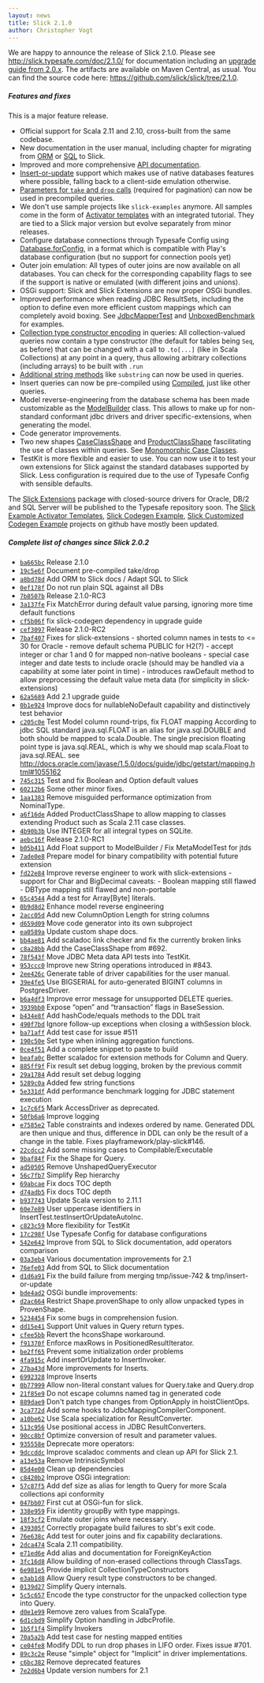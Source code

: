 ```yaml
---
layout: news
title: Slick 2.1.0
author: Christopher Vogt
---
```

We are happy to announce the release of Slick 2.1.0.
Please see <http://slick.typesafe.com/doc/2.1.0/> for documentation including an [upgrade guide from 2.0.x](http://slick.typesafe.com/doc/2.1.0/upgrade.html).
The artifacts are available on Maven Central, as usual.
You can find the source code here: <https://github.com/slick/slick/tree/2.1.0>.

##### Features and fixes

This is a major feature release.

* Official support for Scala 2.11 and 2.10, cross-built from the same codebase.
* New documentation in the user manual, including chapter for migrating from [ORM](http://slick.typesafe.com/doc/2.1.0/orm-to-slick.html) or [SQL](http://slick.typesafe.com/doc/2.1.0/sql-to-slick.html) to Slick.
* Improved and more comprehensive [API documentation](http://slick.typesafe.com/doc/2.1.0/index.html#api-documentation-scaladoc).
* [Insert-or-update](https://github.com/slick/slick/blob/2.1.0/slick-testkit/src/main/scala/com/typesafe/slick/testkit/tests/InsertTest.scala#L130) support which makes use of native databases features where possible,
  falling back to a client-side emulation otherwise.
* [Parameters for `take` and `drop` calls](http://slick.typesafe.com/doc/2.1.0/queries.html#compiled-queries) (required for pagination) can now be used in
  precompiled queries.
* We don't use sample projects like `slick-examples` anymore. All samples come in the form
  of [Activator templates](https://github.com/typesafehub/?query=activator-slick)
  with an integrated tutorial. They are tied to a Slick major
  version but evolve separately from minor releases.
* Configure database connections through Typesafe Config using [Database.forConfig](http://slick.typesafe.com/doc/2.1.0/api/#scala.slick.jdbc.JdbcBackend$DatabaseFactoryDef),
  in a format which is compatible
  with Play's database configuration (but no support for connection pools yet)
* Outer join emulation: All types of outer joins are now available on all databases. You can check
  for the corresponding capability flags to see if the support is native or emulated (with different
  joins and unions).
* OSGi support: Slick and Slick Extensions are now proper OSGi bundles.
* Improved performance when reading JDBC ResultSets, including the option to define
  even more efficient custom mappings which can completely avoid boxing. See
  [JdbcMapperTest](https://github.com/slick/slick/blob/2.1.0/slick-testkit/src/main/scala/com/typesafe/slick/testkit/tests/JdbcMapperTest.scala#L295-321)
  and [UnboxedBenchmark](https://github.com/slick/slick/blob/2.1.0/slick-testkit/src/test/scala/scala/slick/benchmark/UnboxedBenchmark.scala) for examples.
* [Collection type constructor encoding](http://slick.typesafe.com/doc/2.1.0/upgrade.html#query-type-parameters) in queries: All collection-valued queries now
  contain a type constructor (the default for tables being `Seq`, as before) that can be
  changed with a call to `.to[...]` (like in Scala Collections) at any point in a query,
  thus allowing arbitrary collections (including arrays) to be built with `.run`
* [Additional string methods](https://github.com/slick/slick/blob/2.1.0/src/main/scala/scala/slick/lifted/ExtensionMethods.scala#L140) like `substring` can now be used in queries.
* Insert queries can now be pre-compiled using [Compiled](http://slick.typesafe.com/doc/2.1.0/queries.html#compiled-queries), just like other queries.
* Model reverse-engineering from the database schema has been made customizable as
  the [ModelBuilder](http://slick.typesafe.com/doc/2.1.0/api/#scala.slick.driver.JdbcModelComponent$ModelBuilder) class.
  This allows to make up for non-standard conformant jdbc drivers
  and driver specific-extensions, when generating the model.
* Code generator improvements.
* Two new shapes [CaseClassShape](http://slick.typesafe.com/doc/2.1.0/api/#scala.slick.lifted.CaseClassShape) and [ProductClassShape](http://slick.typesafe.com/doc/2.1.0/api/#scala.slick.lifted.ProductClassShape) fascilitating the use of classes
  within queries. See [Monomorphic Case Classes](http://slick.typesafe.com/doc/2.1.0/userdefined.html#monomorphic-case-classes).
* TestKit is more flexible and easier to use. You can now use it to test your own
  extensions for Slick against the standard databases supported by Slick. Less
  configuration is required due to the use of Typesafe Config with sensible defaults.

The [Slick Extensions](http://slick.typesafe.com/doc/2.1.0/extensions.html)
package with closed-source drivers for Oracle, DB/2 and SQL Server will be
published to the Typesafe repository soon.
The [Slick Example Activator Templates](https://github.com/typesafehub/?query=activator-slick),
[Slick Codegen Example](https://github.com/slick/slick-codegen-example),
[Slick Customized Codegen Example](https://github.com/slick/slick-codegen-customization-example)
projects on github have mostly been updated. 

##### Complete list of changes since Slick 2.0.2
* [``ba665bc``](https://github.com/slick/slick/commit/ba665bc974cb041d5d6188807fd4766736fbd3bd) Release 2.1.0
* [``19c5e6f``](https://github.com/slick/slick/commit/19c5e6fafdc5f95730445065788694cd729f6419) Document pre-compiled take/drop
* [``a8bd78d``](https://github.com/slick/slick/commit/a8bd78def913dc16e7f9321dac07cd4d26231672) Add ORM to Slick docs / Adapt SQL to Slick
* [``0ef178f``](https://github.com/slick/slick/commit/0ef178fa176ed5e80d428d73a3020ce96b732497) Do not run plain SQL against all DBs
* [``7b8507b``](https://github.com/slick/slick/commit/7b8507beb1eb32b654f42e5cca1965696c9d64a6) Release 2.1.0-RC3
* [``3a137fe``](https://github.com/slick/slick/commit/3a137fe77d026d00731df0822b1f05f67065b7e5) Fix MatchError during default value parsing, ignoring more time default functions
* [``cf5b06f``](https://github.com/slick/slick/commit/cf5b06fa365e91f289506e67e8aa3e01aad97f17) fix slick-codegen dependency in upgrade guide
* [``cef3097``](https://github.com/slick/slick/commit/cef3097274db0120cd1d878340b5fef53532e090) Release 2.1.0-RC2
* [``7baf407``](https://github.com/slick/slick/commit/7baf4070ffbc0ac0f6757313eb4145de25f85b01) Fixes for slick-extensions - shorted column names in tests to <= 30 for Oracle - remove default schema PUBLIC for H2(?) - accept integer or char 1 and 0 for mapped non-native booleans - special case integer and date tests to include oracle (should may be handled via a capability at some later point in time) - introduces rawDefault method to allow preprocessing the default value meta data (for simplicity in slick-extensions)
* [``62a5689``](https://github.com/slick/slick/commit/62a5689b9ae246e734cf3246b25f888e7a4987bc) Add 2.1 upgrade guide
* [``0b1e924``](https://github.com/slick/slick/commit/0b1e924ad984ed599e53158740ac14d123c07e41) Improve docs for nullableNoDefault capability and distinctively test behavior
* [``c205c0e``](https://github.com/slick/slick/commit/c205c0ef08ff92164fe67dd0fa104394e01d8859) Test Model column round-trips, fix FLOAT mapping According to jdbc SQL standard java.sql.FLOAT is an alias for java.sql.DOUBLE and both should be mapped to scala.Double. The single precision floating point type is java.sql.REAL, which is why we should map scala.Float to java.sql.REAL. see http://docs.oracle.com/javase/1.5.0/docs/guide/jdbc/getstart/mapping.html#1055162
* [``745c315``](https://github.com/slick/slick/commit/745c315b79b127ef659c7d7726e2eef9c0985152) Test and fix Boolean and Option default values
* [``60212b6``](https://github.com/slick/slick/commit/60212b62916c019d973d217b1e3601321783f5b1) Some other minor fixes.
* [``1aa1383``](https://github.com/slick/slick/commit/1aa13839095172eeba5b44f67a941251b90436fe) Remove misguided performance optimization from NominalType.
* [``a6f16de``](https://github.com/slick/slick/commit/a6f16de571d0dc3664a2340b66f358aee5bbac2b) Added ProductClassShape to allow mapping to classes extending Product such as Scala 2.11 case classes.
* [``4b90b3b``](https://github.com/slick/slick/commit/4b90b3b1983b6adf55c09e9036ae677dc43b30d5) Use INTEGER for all integral types on SQLite.
* [``aebc16f``](https://github.com/slick/slick/commit/aebc16f4eec6261621ccb44017ded7f01f36e8ca) Release 2.1.0-RC1
* [``b05b411``](https://github.com/slick/slick/commit/b05b4112319d9dd27a788dd93ed7ac6b7175bc27) Add Float support to ModelBuilder / Fix MetaModelTest for jtds
* [``7ade0e8``](https://github.com/slick/slick/commit/7ade0e808bac13c1f77b1cda3ce1f3412bcdbc0e) Prepare model for binary compatibility with potential future extension
* [``fd22e84``](https://github.com/slick/slick/commit/fd22e849fd3f6e7f22f823091ba42321ba38adab) Improve reverse engineer to work with slick-extensions - support for Char and BigDecimal caveats: - Boolean mapping still flawed - DBType mapping still flawed and non-portable
* [``65c4544``](https://github.com/slick/slick/commit/65c45446055f0ce304a22e5d9244bf25985226dc) Add a test for Array[Byte] literals.
* [``0b9d8d2``](https://github.com/slick/slick/commit/0b9d8d230eea8df99dbd77e223dd5ddfff1a52e7) Enhance model reverse engineering
* [``2acc05d``](https://github.com/slick/slick/commit/2acc05d1e95c9b0c587d52ec2369b03fa16710e0) Add new ColumnOption Length for string columns
* [``d659d09``](https://github.com/slick/slick/commit/d659d098736962a0323288de87b8f06fd7aea281) Move code generator into its own subproject
* [``ea0589a``](https://github.com/slick/slick/commit/ea0589af45a8025089399f43f5d56b34eb34b2a3) Update custom shape docs.
* [``bb4ae81``](https://github.com/slick/slick/commit/bb4ae8196914b7fbaa67922ab579f57b64554c43) Add scaladoc link checker and fix the currently broken links
* [``c8a28bb``](https://github.com/slick/slick/commit/c8a28bb0027f01af9d3fdf73614b75b11b3fbd0b) Add the CaseClassShape from #692.
* [``78f543f``](https://github.com/slick/slick/commit/78f543fad880f99d4e4683a500b2331f5d9359c9) Move JDBC Meta data API tests into TestKit.
* [``953ccc0``](https://github.com/slick/slick/commit/953ccc0cacef302cd13bda5b50b891603e530494) Improve new String operations introduced in #843.
* [``2ee426c``](https://github.com/slick/slick/commit/2ee426ce5e302a3855cb2ebd47c58c29340e7d2e) Generate table of driver capabilities for the user manual.
* [``39e4fe5``](https://github.com/slick/slick/commit/39e4fe5fcb08734f1d1640428e0e67cdbf42c560) Use BIGSERIAL for auto-generated BIGINT columns in PostgresDriver.
* [``b6a4df3``](https://github.com/slick/slick/commit/b6a4df31301504d5432ece9257f68c8fcad7abaa) Improve error message for unsupported DELETE queries.
* [``3939bb0``](https://github.com/slick/slick/commit/3939bb0bf3f9c27dc8276f53b1b53fb262103471) Expose “open” and “transaction” flags in BaseSession.
* [``b434e8f``](https://github.com/slick/slick/commit/b434e8fe58c8df8c9bb0be860be555a05ffc790d) Add hashCode/equals methods to the DDL trait
* [``490f7bd``](https://github.com/slick/slick/commit/490f7bdf047699872430d5d9ff872098fdebae84) Ignore follow-up exceptions when closing a withSession block.
* [``ba71aff``](https://github.com/slick/slick/commit/ba71aff5b7f0071ad4f03ce619089d72c0e232c8) Add test case for issue #511
* [``190c50e``](https://github.com/slick/slick/commit/190c50e2ed880a7ee54f6b1035f507a1c73cf8bd) Set type when inlining aggregation functions.
* [``0ce4f51``](https://github.com/slick/slick/commit/0ce4f51731528ac05737ba4ae67c7f22ebdefff9) Add a complete snippet to paste to build
* [``beafa0c``](https://github.com/slick/slick/commit/beafa0ccfce35234a2b21e64010caa9176e5d8c0) Better scaladoc for extension methods for Column and Query.
* [``885ff9f``](https://github.com/slick/slick/commit/885ff9f6251048dacdec6096edd457c98495a4eb) Fix result set debug logging, broken by the previous commit
* [``29a1784``](https://github.com/slick/slick/commit/29a1784d56e1b1329ab18b966a2c06ca0c87f6ea) Add result set debug logging
* [``5289c0a``](https://github.com/slick/slick/commit/5289c0a8de71aedf73f93aac1e17834a45e5d284) Added few string functions
* [``5e331df``](https://github.com/slick/slick/commit/5e331df413a6ba56c848dacfc0061be8b557c403) Add performance benchmark logging for JDBC statement execution
* [``1c7c6f5``](https://github.com/slick/slick/commit/1c7c6f53a5878c8e6c0402dee57ebabe0b668251) Mark AccessDriver as deprecated.
* [``50fb6a6``](https://github.com/slick/slick/commit/50fb6a6a8fea1e867d8c3e61d2309fecce194003) Improve logging
* [``e7585e2``](https://github.com/slick/slick/commit/e7585e21c13abb35b0a1696b529816855e4dcec6) Table constraints and indexes ordered by name. Generated DDL are then unique and thus, difference in DDL can only be the result of a change in the table. Fixes playframework/play-slick#146.
* [``22cdcc2``](https://github.com/slick/slick/commit/22cdcc21469ba754a1e47bf23c3bedd76d9da430) Add some missing cases to Compilable/Executable
* [``9baf84f``](https://github.com/slick/slick/commit/9baf84f622cb3ab9be98e1ff3b6ad65e00be0aa9) Fix the Shape for Query.
* [``ad50505``](https://github.com/slick/slick/commit/ad5050574eb595c0f9a17a9da608e8ea33c88317) Remove UnshapedQueryExecutor
* [``56c7fb7``](https://github.com/slick/slick/commit/56c7fb7a211eb7650184a237736692d252cfb000) Simplify Rep hierarchy
* [``69abcae``](https://github.com/slick/slick/commit/69abcae290eb621fc46fb32a8bb8750342717341) Fix docs TOC depth
* [``d74adb5``](https://github.com/slick/slick/commit/d74adb5c00f0341a37d74ece6161e3ed5be418e1) Fix docs TOC depth
* [``b937743``](https://github.com/slick/slick/commit/b937743970c8669e94fe57ffa8f69648a15cce03) Update Scala version to 2.11.1
* [``60e7e89``](https://github.com/slick/slick/commit/60e7e899dca05023b726ce842d7ad99d5e9ccb72) User uppercase identifiers in InsertTest.testInsertOrUpdateAutoInc.
* [``c823c59``](https://github.com/slick/slick/commit/c823c59dca8568237f789e2d0f3e4b31101a7618) More flexibility for TestKit
* [``17c298f``](https://github.com/slick/slick/commit/17c298f093d5557e93e756ce0298bfb97f8568ca) Use Typesafe Config for database configurations
* [``542e642``](https://github.com/slick/slick/commit/542e642c599c1cf73d21bc0de1e32420a5bd5c4b) Improve from SQL to Slick documentation, add operators comparison
* [``03a3eb4``](https://github.com/slick/slick/commit/03a3eb472df107dd65608ff004965e9d4f60e79d) Various documentation improvements for 2.1
* [``76efe03``](https://github.com/slick/slick/commit/76efe03d39cf3922dfd2eb62a5330f3e643d9b57) Add from SQL to Slick documentation
* [``d1d6a91``](https://github.com/slick/slick/commit/d1d6a9104139857bc0645bad204aef84b91c33b2) Fix the build failure from merging tmp/issue-742 & tmp/insert-or-update
* [``bde4ad2``](https://github.com/slick/slick/commit/bde4ad2a42195012cbe10cee0e1a74e443308afb) OSGi bundle improvements:
* [``d2ac664``](https://github.com/slick/slick/commit/d2ac664b27ac4c345a3f91bc558fa0abeec70efc) Restrict Shape.provenShape to only allow unpacked types in ProvenShape.
* [``5234454``](https://github.com/slick/slick/commit/5234454214283afeb40dd8b9baab2388be0b5c0c) Fix some bugs in comprehension fusion.
* [``dd15e41``](https://github.com/slick/slick/commit/dd15e416ab5e0ebaeb42ec846ba88e7ef72e4295) Support Unit values in Query return types.
* [``cfee5bb``](https://github.com/slick/slick/commit/cfee5bb53c4f5d217eece0347de65df638f8dd14) Revert the hconsShape workaround.
* [``f91370f``](https://github.com/slick/slick/commit/f91370f2b7a0df9a18f7b71103088bad1b03f8dd) Enforce maxRows in PositionedResultIterator.
* [``be2ff65``](https://github.com/slick/slick/commit/be2ff6513d46abc9a25c8752c2931a786d4c5ad6) Prevent some initialization order problems
* [``4fa915c``](https://github.com/slick/slick/commit/4fa915c47b4a7bc56bbfb63d6fc859f413cce69e) Add insertOrUpdate to InsertInvoker.
* [``27ba43d``](https://github.com/slick/slick/commit/27ba43d04cc4ea4b20c0e91f9155612a2606e765) More improvements for Inserts.
* [``6992328``](https://github.com/slick/slick/commit/6992328924630cd2d5870f67d4978786abdbab04) Improve Inserts
* [``0b77999``](https://github.com/slick/slick/commit/0b77999816b44a72f436ce121b3a4706ae29d2c4) Allow non-literal constant values for Query.take and Query.drop
* [``21f85e9``](https://github.com/slick/slick/commit/21f85e991ef22aea30c7c2ce505ea37459576cab) Do not escape columns named tag in generated code
* [``889dae9``](https://github.com/slick/slick/commit/889dae9a8835a52cb04a2802e56a4460e4261f65) Don't patch type changes from OptionApply in hoistClientOps.
* [``3ca772d``](https://github.com/slick/slick/commit/3ca772ded08d735f673c7ae61d6655e135241d5d) Add some hooks to JdbcMappingCompilerComponent.
* [``a10be62``](https://github.com/slick/slick/commit/a10be62b29776f8194eff0796fa3e8dc27c6ff0a) Use Scala specialization for ResultConverter.
* [``513c956``](https://github.com/slick/slick/commit/513c95632e67d9fb9ed2f91f8d715c91d8f088a1) Use positional access in JDBC ResultConverters.
* [``90cc8bf``](https://github.com/slick/slick/commit/90cc8bfdb23df39b17270a339d24d654399edc40) Optimize conversion of result and parameter values.
* [``935558e``](https://github.com/slick/slick/commit/935558ed155f4f65c30cf9b6ae774e0b6a1f8c2b) Deprecate more operators:
* [``9dccddc``](https://github.com/slick/slick/commit/9dccddc2e7971efdcf687181fb68ef6cfc933141) Improve scaladoc comments and clean up API for Slick 2.1.
* [``a13e53a``](https://github.com/slick/slick/commit/a13e53a150f0cf1fb6a37c96f15c63cef63ba9e0) Remove IntrinsicSymbol
* [``85d4e00``](https://github.com/slick/slick/commit/85d4e00afcf5f6b7bea279aeebc3dbb30b486d89) Clean up dependencies
* [``c8420b2``](https://github.com/slick/slick/commit/c8420b22846d17ad38ec63784ebed12439b2c31c) Improve OSGi integration:
* [``57c87f5``](https://github.com/slick/slick/commit/57c87f502dcdd4fd8200a0956bff6e63e495aee0) Add def size as alias for length to Query for more Scala collections api conformity
* [``047bb07``](https://github.com/slick/slick/commit/047bb07140cc10fbf2eba495845d9994a095671e) First cut at OSGi-fun for slick.
* [``338e959``](https://github.com/slick/slick/commit/338e959e03b38b54c7d827a4cf2cb5dfc6d413a6) Fix identity groupBy with type mappings.
* [``18f3cf2``](https://github.com/slick/slick/commit/18f3cf222e16055c4d3369d64fd22fb827c614f4) Emulate outer joins where necessary.
* [``439305f``](https://github.com/slick/slick/commit/439305f2ccd12853d37646d299c98652185ea6d4) Correctly propagate build failures to sbt's exit code.
* [``76e638c``](https://github.com/slick/slick/commit/76e638cb7a445fcd8cc75c290ff852cc8f38f17b) Add test for outer joins and fix capability declarations.
* [``2dca474``](https://github.com/slick/slick/commit/2dca474f973bc3c71e5d2a38b9071d6aa889b7eb) Scala 2.11 compatibility.
* [``e71ed6e``](https://github.com/slick/slick/commit/e71ed6e777ee245779c3d81c7fce30e2d84c2f77) Add alias and documentation for ForeignKeyAction
* [``3fc16d8``](https://github.com/slick/slick/commit/3fc16d8171f7785b8c7b34ed513675188410fcbc) Allow building of non-erased collections through ClassTags.
* [``6e981e5``](https://github.com/slick/slick/commit/6e981e5c62b8e5c81a5e5b3867dfc62f1800b353) Provide implicit CollectionTypeConstructors
* [``e3ab1d8``](https://github.com/slick/slick/commit/e3ab1d8b2b6e1260abf7d62f24cea18b74a9a211) Allow Query result type constructors to be changed.
* [``0139d27``](https://github.com/slick/slick/commit/0139d272717d206339df3ef227938a3312fb9e3b) Simplify Query internals.
* [``5c5c657``](https://github.com/slick/slick/commit/5c5c6572dad8e1401850e4ac96f922b7a1b14cdf) Encode the type constructor for the unpacked collection type into Query.
* [``d0e1e99``](https://github.com/slick/slick/commit/d0e1e99f11c011f9394591f6ccee8d94597f01e7) Remove zero values from ScalaType.
* [``6d1cbd9``](https://github.com/slick/slick/commit/6d1cbd9f8edb1448e79c2ddaf9500ae69ed226c5) Simplify Option handling in JdbcProfile.
* [``1b5f1f4``](https://github.com/slick/slick/commit/1b5f1f4ee2a5271e299a487d43f506f7924cb828) Simplify Invokers
* [``70a5a2b``](https://github.com/slick/slick/commit/70a5a2b9d40b891a3201515aa373352e56b9c67f) Add test case for nesting mapped entities
* [``ce04fe8``](https://github.com/slick/slick/commit/ce04fe8e752c93c06c38ad732ab625c3add1e10a) Modify DDL to run drop phases in LIFO order.  Fixes issue #701.
* [``89c3c2e``](https://github.com/slick/slick/commit/89c3c2ed2098a6b8207d71a2fdee298f40b4842b) Reuse "simple" object for "Implicit" in driver implementations.
* [``c6bc382``](https://github.com/slick/slick/commit/c6bc3826cc82ab1d636b3691e97e1b5125db24f9) Remove deprecated features
* [``7e2d6b4``](https://github.com/slick/slick/commit/7e2d6b450cd694e072643ec882f1b0b92bc79248) Update version numbers for 2.1

